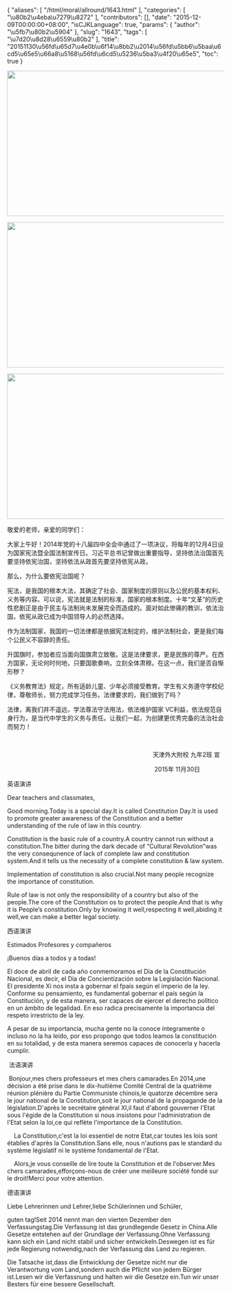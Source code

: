 {
    "aliases": [
        "/html/moral/allround/1643.html"
    ],
    "categories": [
        "\u80b2\u4eba\u7279\u8272"
    ],
    "contributors": [],
    "date": "2015-12-09T00:00:00+08:00",
    "isCJKLanguage": true,
    "params": {
        "author": "\u5fb7\u80b2\u5904"
    },
    "slug": "1643",
    "tags": [
        "\u7d20\u8d28\u6559\u80b2"
    ],
    "title": "20151130\u56fd\u65d7\u4e0b\u6f14\u8bb2\u2014\u56fd\u5bb6\u5baa\u6cd5\u65e5\u66a8\u5168\u56fd\u6cd5\u5236\u5ba3\u4f20\u65e5",
    "toc": true
}


<img
    src="https://cdn.tfls.online/mirror/full/e101e41f302a54a3f400eacaed58fb45f2df0673.jpg"
    style="display:block;margin-left:auto;margin-right:auto;"
    decoding="async"
    fetchpriority="auto"
    loading="lazy"
    height="338"
    width="600"
/>





<img
    src="https://cdn.tfls.online/mirror/full/ea5d9d0aa01d36bf4459346725b079901a06974f.jpg"
    style="display:block;margin-left:auto;margin-right:auto;"
    decoding="async"
    fetchpriority="auto"
    loading="lazy"
    height="338"
    width="600"
/>





<img
    src="https://cdn.tfls.online/mirror/full/fe8fc3a0a33f23cf8a1352d98c1bef6fd92566dd.jpg"
    style="display:block;margin-left:auto;margin-right:auto;"
    decoding="async"
    fetchpriority="auto"
    loading="lazy"
    height="338"
    width="600"
/>




  





敬爱的老师，亲爱的同学们：




大家上午好！2014年党的十八届四中全会中通过了一项决议，将每年的12月4日设为国家宪法暨全国法制宣传日。习近平总书记曾做出重要指导，坚持依法治国首先要坚持依宪治国，坚持依法从政首先要坚持依宪从政。




那么，为什么要依宪治国呢？




宪法，是我国的根本大法，其确定了社会、国家制度的原则以及公民的基本权利、义务等内容。可以说，宪法就是法制的标准，国家的根本制度。十年“文革”的历史性悲剧正是由于民主与法制尚未发展完全而造成的。面对如此惨痛的教训，依法治国，依宪从政已成为中国领导人的必然选择。




作为法制国家，我国的一切法律都是依据宪法制定的，维护法制社会，更是我们每个公民义不容辞的责任。




升国旗时，参加者应当面向国旗肃立致敬。这是法律要求，更是民族的尊严。在西方国家，无论何时何地，只要国歌奏响，立刻全体肃穆。在这一点，我们是否自惭形秽？




《义务教育法》规定，所有适龄儿童、少年必须接受教育。学生有义务遵守学校纪律，尊敬师长，努力完成学习任务。法律要求的，我们做到了吗？




法律，离我们并不遥远，学法尊法守法用法，依法维护国家 VC利益，依法规范自身行为，是当代中学生的义务与责任。让我们一起，为创建更优秀完备的法治社会而努力！




 




                                                                                      天津外大附校 九年2班 宣




                                                                                       2015年 11月30日




英语演讲



Dear teachers and
classmates,

Good morning.Today is a special day.It is
called Constitution Day.It is used to promote greater awareness of the
Constitution and a better understanding of the rule of law in this country.




Constitution is the basic rule of a
country.A country cannot run without a constitution.The bitter during the dark
decade of “Cultural Revolution”was the very consequnence of lack of complete
law and constitution system.And it tells us the necessity of a complete
constitution & law system.




Implementation of constitution is also
crucial.Not many people recognize the importance of constitution.




Rule of law is not only the responsibility
of a country but also of the people.The core of the Constitution os to protect
the people.And that is why it is People’s constitution.Only by knowing it
well,respecting it well,abiding it well,we can make a better legal society.




西语演讲




Estimados
Profesores y compañeros




¡Buenos
días a todos y a todas!




El doce de abril de cada año conmemoramos el
Día de la Constitución Nacional, es decir, el Día de Concientización sobre la
Legislación Nacional. El presidente Xi nos insta a gobernar el fpaís
según el imperio de la ley. Conforme su pensamiento, es fundamental gobernar el
país según la Constitución, y de esta manera, ser capaces de ejercer el derecho
político en un ámbito de legalidad. En eso radica precisamente la importancia
del respeto irrestricto de la ley. 




A pesar de su importancia, mucha gente no la
conoce íntegramente o incluso no la ha leído, por eso propongo que todos leamos
la constitución en su totalidad, y de esta manera seremos capaces de conocerla
y hacerla cumplir.




 法语演讲




 Bonjour,mes
chers professeurs et mes chers camarades.En 2014,une décision a été prise dans
le dix-huitième Comité Central de la quatrième réunion plénière du Partie
Communiste chinois,le quatorze décembre sera le jour national de la
Constitution,soit le jour national de la propagande de la législation.D'après
le secrétaire général XI,il faut d'abord gouverner l'Etat sous l'égide de la
Constitution si nous insistons pour l'administration de l'Etat selon la loi,ce
qui reflète l'importance de la Constitution.




    La Constitution,c'est la loi essentiel de
notre Etat,car toutes les lois sont établies d'après la Constitution.Sans elle,
nous n'autions pas le standard du système législatif ni le système fondamental
de l'Etat.




    Alors,je vous conseille de lire toute la
Constitution et de l'observer.Mes chers camarades,efforçons-nous de créer une
meilleure société fondé sur le droit!Merci pour votre attention.




德语演讲




Liebe Lehrerinnen und
Lehrer,liebe Schülerinnen und Schüler,




guten tag!Seit 2014 nennt man den
vierten Dezember den Verfassungstag.Die Verfassung ist das grundlegende Gesetz
in China.Alle Gesetze entstehen auf der Grundlage der Verfassung.Ohne
Verfassung kann sich ein Land nicht stabil und sicher entwickeln.Deswegen ist
es für jede Regierung notwendig,nach der Verfassung das Land zu regieren.




Die Tatsache ist,dass die
Entwicklung der Gesetze nicht nur die Verantwortung vom Land,sondern auch die
Pflicht von jedem Bürger ist.Lesen wir die Verfassnung und halten wir die
Gesetze ein.Tun wir unser Besters für eine bessere Gesellschaft.



  


  



